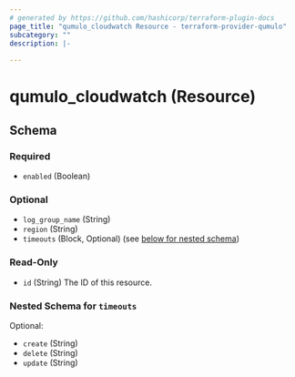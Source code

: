 ```yaml
---
# generated by https://github.com/hashicorp/terraform-plugin-docs
page_title: "qumulo_cloudwatch Resource - terraform-provider-qumulo"
subcategory: ""
description: |-
  
---
```


# qumulo_cloudwatch (Resource)





<!-- schema generated by tfplugindocs -->
## Schema

### Required

- `enabled` (Boolean)

### Optional

- `log_group_name` (String)
- `region` (String)
- `timeouts` (Block, Optional) (see [below for nested schema](#nestedblock--timeouts))

### Read-Only

- `id` (String) The ID of this resource.

<a id="nestedblock--timeouts"></a>
### Nested Schema for `timeouts`

Optional:

- `create` (String)
- `delete` (String)
- `update` (String)


